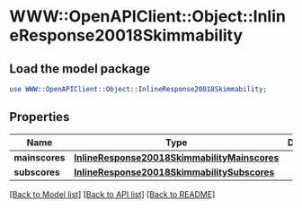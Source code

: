 # WWW::OpenAPIClient::Object::InlineResponse20018Skimmability

## Load the model package
```perl
use WWW::OpenAPIClient::Object::InlineResponse20018Skimmability;
```

## Properties
Name | Type | Description | Notes
------------ | ------------- | ------------- | -------------
**mainscores** | [**InlineResponse20018SkimmabilityMainscores**](InlineResponse20018SkimmabilityMainscores.md) |  | [optional] 
**subscores** | [**InlineResponse20018SkimmabilitySubscores**](InlineResponse20018SkimmabilitySubscores.md) |  | [optional] 

[[Back to Model list]](../README.md#documentation-for-models) [[Back to API list]](../README.md#documentation-for-api-endpoints) [[Back to README]](../README.md)


